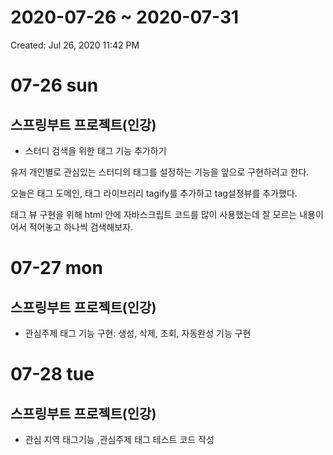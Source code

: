 # 2020-07-26 ~ 2020-07-31

Created: Jul 26, 2020 11:42 PM

# 07-26 sun

## 스프링부트 프로젝트(인강)

- 스터디 검색을 위한 태그 기능 추가하기

유저 개인별로 관심있는 스터디의 태그를 설정하는 기능을 앞으로 구현하려고 한다.

오늘은 태그 도메인, 태그 라이브러리 tagify를 추가하고 tag설정뷰를 추가했다. 

태그 뷰 구현을 위해 html 안에 자바스크립트 코드를 많이 사용했는데  잘 모르는 내용이어서 적어놓고 하나씩 검색해보자.

# 07-27 mon

## 스프링부트 프로젝트(인강)

- 관심주제 태그 기능 구현: 생성, 삭제, 조회, 자동완성 기능 구현

# 07-28 tue

## 스프링부트 프로젝트(인강)

- 관심 지역 태그기능 ,관심주제 태그 테스트 코드 작성